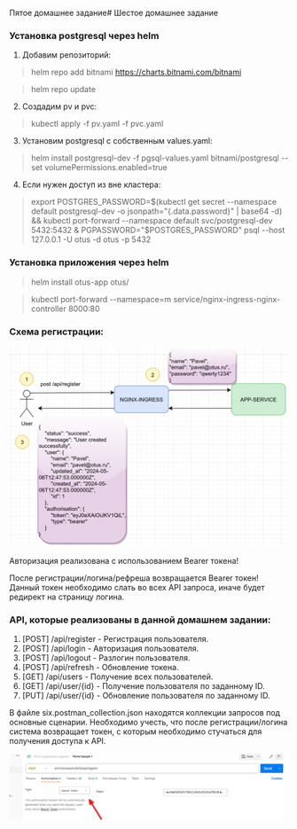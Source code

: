 Пятое домашнее задание# Шестое домашнее задание

### Установка postgresql через helm
1. Добавим репозиторий: 
> helm repo add bitnami https://charts.bitnami.com/bitnami

> helm repo update

2. Создадим pv и pvc:
> kubectl apply -f pv.yaml -f pvc.yaml

3. Установим postgresql с собственным values.yaml:
> helm install postgresql-dev -f pgsql-values.yaml bitnami/postgresql --set volumePermissions.enabled=true

4. Если нужен доступ из вне кластера:
> export POSTGRES_PASSWORD=$(kubectl get secret --namespace default postgresql-dev -o jsonpath="{.data.password}" | base64 -d) && kubectl port-forward --namespace default svc/postgresql-dev 5432:5432 &
PGPASSWORD="$POSTGRES_PASSWORD" psql --host 127.0.0.1 -U otus -d otus -p 5432

### Установка приложения через helm
> helm install otus-app otus/

> kubectl port-forward --namespace=m service/nginx-ingress-nginx-controller 8000:80

### Схема регистрации:
![alt text](img1.png)

Авторизация реализована с использованием Bearer токена!

После регистрации/логина/рефреша возвращается Bearer токен!
Данный токен необходимо слать во всех API запроса, иначе будет редирект на страницу логина.

### API, которые реализованы в данной домашнем задании:

1. [POST] /api/register - Регистрация пользователя. 
2. [POST] /api/login - Авторизация пользователя. 
3. [POST] /api/logout - Разлогин пользователя. 
4. [POST] /api/refresh - Обновление токена. 
5. [GET] /api/users - Получение всех пользователей. 
6. [GET] /api/user/{id} - Получение пользователя по заданному ID. 
7. [PUT] /api/user/{id} - Обновление пользователя по заданному ID. 

В файле six.postman_collection.json находятся коллекции запросов под основные сценарии. Необходимо учесть, что
после регистрации/логина система возвращает токен, с которым необходимо стучаться для получения доступа к API.

![alt text](img2.png)
